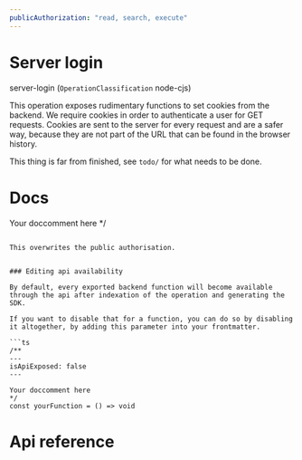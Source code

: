 ```yaml
---
publicAuthorization: "read, search, execute"
---
```

# Server login

server-login (`OperationClassification` node-cjs)

This operation exposes rudimentary functions to set cookies from the backend. We require cookies in order to authenticate a user for GET requests. Cookies are sent to the server for every request and are a safer way, because they are not part of the URL that can be found in the browser history.

This thing is far from finished, see `todo/` for what needs to be done.




# Docs

Your doccomment here
*/
```

This overwrites the public authorisation.


### Editing api availability

By default, every exported backend function will become available through the api after indexation of the operation and generating the SDK.

If you want to disable that for a function, you can do so by disabling it altogether, by adding this parameter into your frontmatter.

```ts
/**
---
isApiExposed: false
---

Your doccomment here
*/
const yourFunction = () => void
```

  </details>

# Api reference

